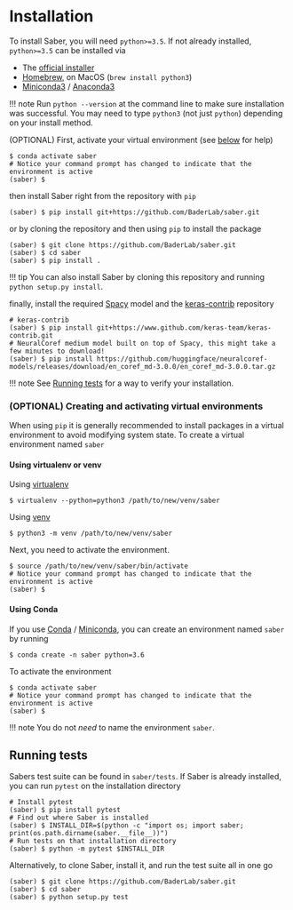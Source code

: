 # Installation

To install Saber, you will need `python>=3.5`. If not already installed, `python>=3.5` can be installed via

- The [official installer](https://www.python.org/downloads/)
- [Homebrew](https://brew.sh), on MacOS (`brew install python3`)
- [Miniconda3](https://conda.io/miniconda.html) / [Anaconda3](https://www.anaconda.com/download/)

!!! note
    Run `python --version` at the command line to make sure installation was successful. You may need to type `python3` (not just `python`) depending on your install method.

(OPTIONAL) First, activate your virtual environment (see [below](#optional-creating-and-activating-virtual-environments) for help)

```
$ conda activate saber
# Notice your command prompt has changed to indicate that the environment is active
(saber) $
```

then install Saber right from the repository with `pip`

```
(saber) $ pip install git+https://github.com/BaderLab/saber.git
```

or by cloning the repository and then using `pip` to install the package

```
(saber) $ git clone https://github.com/BaderLab/saber.git
(saber) $ cd saber
(saber) $ pip install .
```

!!! tip
    You can also install Saber by cloning this repository and running `python setup.py install`.

finally, install the required [Spacy](https://spacy.io) model and the [keras-contrib](https://github.com/keras-team/keras-contrib) repository

```
# keras-contrib
(saber) $ pip install git+https://www.github.com/keras-team/keras-contrib.git
# NeuralCoref medium model built on top of Spacy, this might take a few minutes to download!
(saber) $ pip install https://github.com/huggingface/neuralcoref-models/releases/download/en_coref_md-3.0.0/en_coref_md-3.0.0.tar.gz
```

!!! note
    See [Running tests](#running-tests) for a way to verify your installation.

### (OPTIONAL) Creating and activating virtual environments

When using `pip` it is generally recommended to install packages in a virtual environment to avoid modifying system state. To create a virtual environment named `saber`

#### Using virtualenv or venv

Using [virtualenv](https://virtualenv.pypa.io/en/stable/)

```
$ virtualenv --python=python3 /path/to/new/venv/saber
```

Using [venv](https://docs.python.org/3/library/venv.html)

```
$ python3 -m venv /path/to/new/venv/saber
```

Next, you need to activate the environment.

```
$ source /path/to/new/venv/saber/bin/activate
# Notice your command prompt has changed to indicate that the environment is active
(saber) $
```

#### Using Conda

If you use [Conda](https://conda.io/docs/) / [Miniconda](https://repo.continuum.io/miniconda/Miniconda3-latest-Linux-x86_64.sh), you can create an environment named `saber` by running

```
$ conda create -n saber python=3.6
```

To activate the environment

```
$ conda activate saber
# Notice your command prompt has changed to indicate that the environment is active
(saber) $
```

!!! note
    You do not _need_ to name the environment `saber`.

## Running tests

Sabers test suite can be found in `saber/tests`. If Saber is already installed, you can run `pytest` on the installation directory

```
# Install pytest
(saber) $ pip install pytest
# Find out where Saber is installed
(saber) $ INSTALL_DIR=$(python -c "import os; import saber; print(os.path.dirname(saber.__file__))")
# Run tests on that installation directory
(saber) $ python -m pytest $INSTALL_DIR
```

Alternatively, to clone Saber, install it, and run the test suite all in one go

```
(saber) $ git clone https://github.com/BaderLab/saber.git
(saber) $ cd saber
(saber) $ python setup.py test
```
